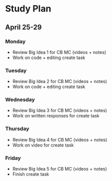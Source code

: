 # Study Plan

## April 25-29

### Monday
- Review Big Idea 1 for CB MC (videos + notes)
- Work on code + editing create task

### Tuesday
- Review Big Idea 2 for CB MC (videos + notes)
- Work on code + editing create task

### Wednesday
- Review Big Idea 3 for CB MC (videos + notes)
- Work on written responses for create task

### Thursday
- Review Big Idea 4 for CB MC (videos + notes)
- Work on video for create task

### Friday
- Review Big Idea 5 for CB MC (videos + notes)
- Finish create task
